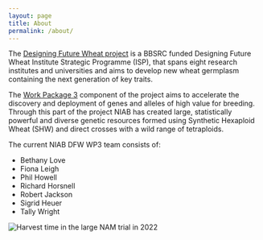 ```yaml
---
layout: page
title: About
permalink: /about/
---
```


The [Designing Future Wheat project](https://designingfuturewheat.org.uk/) is a BBSRC funded Designing Future Wheat Institute Strategic Programme (ISP), that spans eight research institutes and universities and aims to develop new wheat germplasm containing the next generation of key traits.

The [Work Package 3](https://designingfuturewheat.org.uk/work-package-3/) component of the project aims to accelerate the discovery and deployment of genes and alleles of high value for breeding. Through this part of the project NIAB has created large, statistically powerful and diverse genetic resources formed using Synthetic Hexaploid Wheat (SHW) and direct crosses with a wild range of tetraploids. 

The current NIAB DFW WP3 team consists of:

- Bethany Love
- Fiona Leigh
- Phil Howell
- Richard Horsnell
- Robert Jackson
- Sigrid Heuer
- Tally Wright

![Harvest time in the large NAM trial in 2022](_photos/harvest-time.png)



